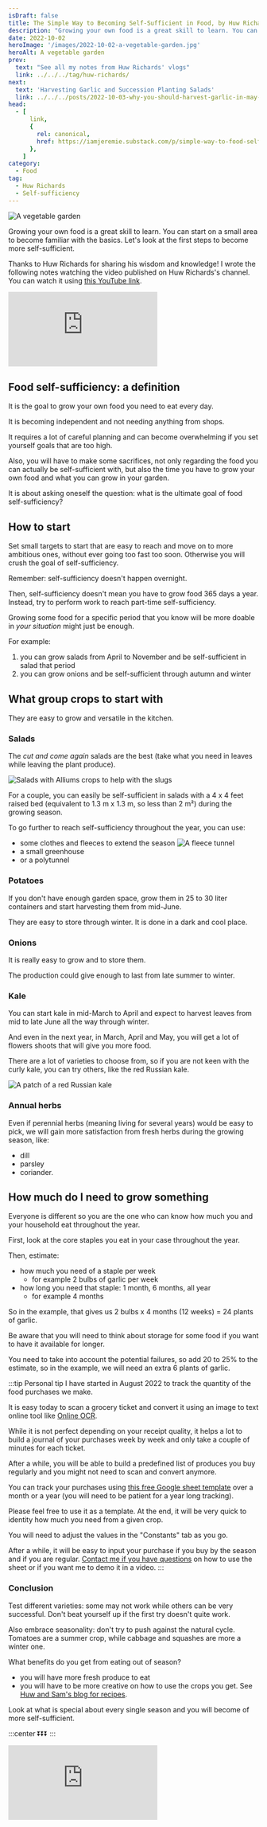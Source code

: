 ```yaml
---
isDraft: false
title: The Simple Way to Becoming Self-Sufficient in Food, by Huw Richards
description: "Growing your own food is a great skill to learn. You can start on a small area to become familiar with the basics. Let's look at the first steps to become more self-sufficient."
date: 2022-10-02
heroImage: '/images/2022-10-02-a-vegetable-garden.jpg'
heroAlt: A vegetable garden
prev:
  text: "See all my notes from Huw Richards' vlogs"
  link: ../../../tag/huw-richards/
next:
  text: 'Harvesting Garlic and Succession Planting Salads'
  link: ../../../posts/2022-10-03-why-you-should-harvest-garlic-in-may-huw-richards/
head:
  - [
      link,
      {
        rel: canonical,
        href: https://iamjeremie.substack.com/p/simple-way-to-food-self-sufficiency-huw-richards,
      },
    ]
category:
  - Food
tag:
  - Huw Richards
  - Self-sufficiency
---
```


![A vegetable garden](/images/2022-10-02-a-vegetable-garden.jpg 'Credits: Above picture by [Jonathan Hanna](https://unsplash.com/ja/@funnelhead?utm_source=unsplash&utm_medium=referral&utm_content=creditCopyText) on [Unsplash](https://unsplash.com/s/photos/vegetable-garden?utm_source=unsplash&utm_medium=referral&utm_content=creditCopyText)')

Growing your own food is a great skill to learn. You can start on a small area to become familiar with the basics. Let's look at the first steps to become more self-sufficient.

<!-- markdownlint-disable MD033 -->

Thanks to Huw Richards for sharing his wisdom and knowledge!
I wrote the following notes watching the video published on Huw Richards's channel.
You can watch it using [this YouTube link](https://www.youtube.com/watch?v=8HmQqsTM8co).

<!-- markdownlint-disable MD033 -->
<p class="newsletter-wrapper"><iframe class="newsletter-embed" src="https://iamjeremie.substack.com/embed" frameborder="0" scrolling="no"></iframe></p>

## Food self-sufficiency: a definition

It is the goal to grow your own food you need to eat every day.

It is becoming independent and not needing anything from shops.

It requires a lot of careful planning and can become overwhelming if you set yourself goals that are too high.

Also, you will have to make some sacrifices, not only regarding the food you can actually be self-sufficient with, but also the time you have to grow your own food and what you can grow in your garden.

It is about asking oneself the question: what is the ultimate goal of food self-sufficiency?

## How to start

Set small targets to start that are easy to reach and move on to more ambitious ones, without ever going too fast too soon. Otherwise you will crush the goal of self-sufficiency.

Remember: self-sufficiency doesn't happen overnight.

Then, self-sufficiency doesn't mean you have to grow food 365 days a year. Instead, try to perform work to reach part-time self-sufficiency.

Growing some food for a specific period that you know will be more doable in _your situation_ might just be enough.

For example:

1. you can grow salads from April to November and be self-sufficient in salad that period
2. you can grow onions and be self-sufficient through autumn and winter

## What group crops to start with

They are easy to grow and versatile in the kitchen.

### Salads

The _cut and come again_ salads are the best (take what you need in leaves while leaving the plant produce).

![Salads with Alliums crops to help with the slugs](./salads-with-alliums.jpg "Credits: image taken from Huw Richard's vlog")

For a couple, you can easily be self-sufficient in salads with a 4 x 4 feet raised bed (equivalent to 1.3 m x 1.3 m, so less than 2 m²) during the growing season.

To go further to reach self-sufficiency throughout the year, you can use:

- some clothes and fleeces to extend the season
  ![A fleece tunnel](./fleece-tunnel.jpg "Credits: image taken from Huw Richard's vlog")
- a small greenhouse
- or a polytunnel

### Potatoes

If you don't have enough garden space, grow them in 25 to 30 liter containers and start harvesting them from mid-June.

They are easy to store through winter. It is done in a dark and cool place.

### Onions

It is really easy to grow and to store them.

The production could give enough to last from late summer to winter.

### Kale

You can start kale in mid-March to April and expect to harvest leaves from mid to late June all the way through winter.

And even in the next year, in March, April and May, you will get a lot of flowers shoots that will give you more food.

There are a lot of varieties to choose from, so if you are not keen with the curly kale, you can try others, like the red Russian kale.

![A patch of a red Russian kale](./red-russian-kale.jpg "Credits: image taken from Huw Richard's vlog")

### Annual herbs

Even if perennial herbs (meaning living for several years) would be easy to pick, we will gain more satisfaction from fresh herbs during the growing season, like:

- dill
- parsley
- coriander.

## How much do I need to grow something

Everyone is different so you are the one who can know how much you and your household eat throughout the year.

First, look at the core staples you eat in your case throughout the year.

Then, estimate:

- how much you need of a staple per week
  - for example 2 bulbs of garlic per week
- how long you need that staple: 1 month, 6 months, all year
  - for example 4 months

So in the example, that gives us 2 bulbs x 4 months (12 weeks) = 24 plants of garlic.

Be aware that you will need to think about storage for some food if you want to have it available for longer.

You need to take into account the potential failures, so add 20 to 25% to the estimate, so in the example, we will need an extra 6 plants of garlic.

:::tip Personal tip
I have started in August 2022 to track the quantity of the food purchases we make.

It is easy today to scan a grocery ticket and convert it using an image to text online tool like [Online OCR](https://www.onlineocr.net/).

While it is not perfect depending on your receipt quality, it helps a lot to build a journal of your purchases week by week and only take a couple of minutes for each ticket.

After a while, you will be able to build a predefined list of produces you buy regularly and you might not need to scan and convert anymore.

You can track your purchases using [this free Google sheet template](https://docs.google.com/spreadsheets/d/1hScfACex3yjX-Nu5FUy4wTN7csYKyGf75TEJKwAem9A/edit?usp=sharing) over a month or a year (you will need to be patient for a year long tracking).

Please feel free to use it as a template.
At the end, it will be very quick to identity how much you need from a given crop.

You will need to adjust the values in the "Constants" tab as you go.

After a while, it will be easy to input your purchase if you buy by the season and if you are regular. [Contact me if you have questions](../../../page/contact-me/README.md) on how to use the sheet or if you want me to demo it in a video.
:::

### Conclusion

Test different varieties: some may not work while others can be very successful. Don't beat yourself up if the first try doesn't quite work.

Also embrace seasonality: don't try to push against the natural cycle. Tomatoes are a summer crop, while cabbage and squashes are more a winter one.

What benefits do you get from eating out of season?

- you will have more fresh produce to eat
- you will have to be more creative on how to use the crops you get. See [Huw and Sam's blog for recipes](https://farmerandchef.co.uk/blog).

Look at what is special about every single season and you will become of more self-sufficient.

:::center
⏬⏬⏬
:::

<!-- markdownlint-disable MD033 -->
<p class="newsletter-wrapper"><iframe class="newsletter-embed" src="https://iamjeremie.substack.com/embed" frameborder="0" scrolling="no"></iframe></p>
